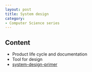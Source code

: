 ```yaml
---
layout: post
title: System design
category:
- Computer Science series
---
```


## Content

- Product life cycle and documentation
- Tool for design
- [system-design-primer](https://github.com/donnemartin/system-design-primer)
